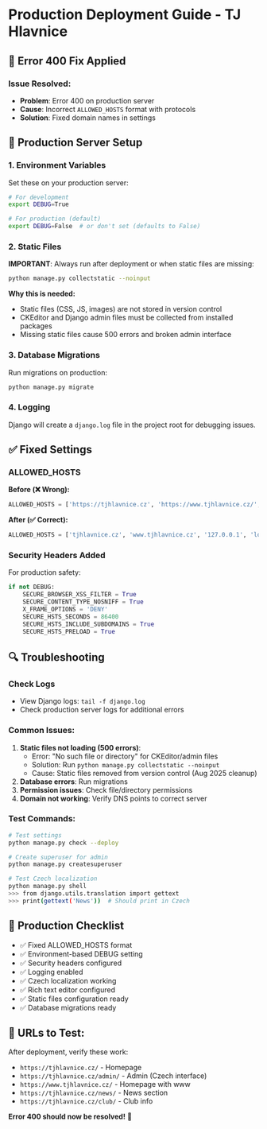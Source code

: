 # Production Deployment Guide - TJ Hlavnice

## 🔧 Error 400 Fix Applied

### Issue Resolved:

- **Problem**: Error 400 on production server
- **Cause**: Incorrect `ALLOWED_HOSTS` format with protocols
- **Solution**: Fixed domain names in settings

## 🚀 Production Server Setup

### 1. Environment Variables

Set these on your production server:

```bash
# For development
export DEBUG=True

# For production (default)
export DEBUG=False  # or don't set (defaults to False)
```

### 2. Static Files

**IMPORTANT**: Always run after deployment or when static files are missing:

```bash
python manage.py collectstatic --noinput
```

**Why this is needed:**

- Static files (CSS, JS, images) are not stored in version control
- CKEditor and Django admin files must be collected from installed packages
- Missing static files cause 500 errors and broken admin interface

### 3. Database Migrations

Run migrations on production:

```bash
python manage.py migrate
```

### 4. Logging

Django will create a `django.log` file in the project root for debugging issues.

## ✅ Fixed Settings

### ALLOWED_HOSTS

**Before (❌ Wrong):**

```python
ALLOWED_HOSTS = ['https://tjhlavnice.cz', 'https://www.tjhlavnice.cz/', '127.0.0.1', 'localhost']
```

**After (✅ Correct):**

```python
ALLOWED_HOSTS = ['tjhlavnice.cz', 'www.tjhlavnice.cz', '127.0.0.1', 'localhost']
```

### Security Headers Added

For production safety:

```python
if not DEBUG:
    SECURE_BROWSER_XSS_FILTER = True
    SECURE_CONTENT_TYPE_NOSNIFF = True
    X_FRAME_OPTIONS = 'DENY'
    SECURE_HSTS_SECONDS = 86400
    SECURE_HSTS_INCLUDE_SUBDOMAINS = True
    SECURE_HSTS_PRELOAD = True
```

## 🔍 Troubleshooting

### Check Logs

- View Django logs: `tail -f django.log`
- Check production server logs for additional errors

### Common Issues:

1. **Static files not loading (500 errors)**:
   - Error: "No such file or directory" for CKEditor/admin files
   - Solution: Run `python manage.py collectstatic --noinput`
   - Cause: Static files removed from version control (Aug 2025 cleanup)
2. **Database errors**: Run migrations
3. **Permission issues**: Check file/directory permissions
4. **Domain not working**: Verify DNS points to correct server

### Test Commands:

```bash
# Test settings
python manage.py check --deploy

# Create superuser for admin
python manage.py createsuperuser

# Test Czech localization
python manage.py shell
>>> from django.utils.translation import gettext
>>> print(gettext('News'))  # Should print in Czech
```

## 📝 Production Checklist

- ✅ Fixed ALLOWED_HOSTS format
- ✅ Environment-based DEBUG setting
- ✅ Security headers configured
- ✅ Logging enabled
- ✅ Czech localization working
- ✅ Rich text editor configured
- ✅ Static files configuration ready
- ✅ Database migrations ready

## 🔗 URLs to Test:

After deployment, verify these work:

- `https://tjhlavnice.cz/` - Homepage
- `https://tjhlavnice.cz/admin/` - Admin (Czech interface)
- `https://www.tjhlavnice.cz/` - Homepage with www
- `https://tjhlavnice.cz/news/` - News section
- `https://tjhlavnice.cz/club/` - Club info

**Error 400 should now be resolved!** 🎉
